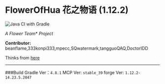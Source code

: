 # FlowerOfHua 花之物语 (1.12.2)
![Java CI with Gradle](https://github.com/Flower-Story-Team/FlowerOfHua-1.12.2/workflows/Java%20CI%20with%20Gradle/badge.svg)

*A* *Flower Team** *Project*

**Contributor:** beanflame,333konpi333,mpecc,SQwatermark,tangguoQAQ,DoctorIDD

Thinks from [here](https://www.mcbbs.net/forum.php?mod=viewthread&tid=1063599&page=1#pid18600862)

- - -

###Build
Gradle Ver：`4.8.1`
MCP Ver: `stable_39`
forge Ver: `1.12.2-14.23.5.2847`

